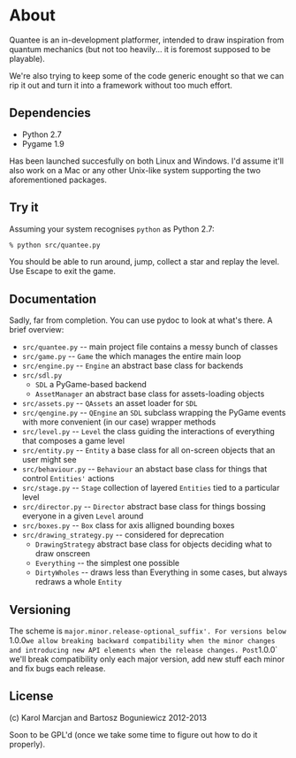 # About

Quantee is an in-development platformer, intended to draw inspiration
from quantum mechanics (but not too heavily... it is foremost supposed
to be playable).

We're also trying to keep some of the code generic enought so that we
can rip it out and turn it into a framework without too much effort.

## Dependencies

* Python 2.7
* Pygame 1.9

Has been launched succesfully on both Linux and Windows. I'd assume
it'll also work on a Mac or any other Unix-like system supporting the
two aforementioned packages.

## Try it

Assuming your system recognises `python` as Python 2.7:

```bash
% python src/quantee.py
```

You should be able to run around, jump, collect a star and replay the
level. Use Escape to exit the game.

## Documentation

Sadly, far from completion. You can use pydoc to look at what's there. A
brief overview:

* `src/quantee.py` -- main project file contains a messy bunch of
  classes
* `src/game.py` -- `Game` the which manages the entire
  main loop
* `src/engine.py` -- `Engine` an abstract base class for backends
* `src/sdl.py`
  * `SDL` a PyGame-based backend
  * `AssetManager` an abstract base class for assets-loading objects
* `src/assets.py` -- `QAssets` an asset loader for `SDL`
* `src/qengine.py` -- `QEngine` an `SDL` subclass wrapping the PyGame
  events with more convenient (in our case) wrapper methods
* `src/level.py` -- `Level` the class guiding the interactions of
  everything that composes a game level
* `src/entity.py` -- `Entity` a base class for all on-screen objects
  that an user might see
* `src/behaviour.py` -- `Behaviour` an abstact base class for things
  that control `Entities'` actions
* `src/stage.py` -- `Stage` collection of layered `Entities` tied to a
  particular level
* `src/director.py` -- `Director` abstract base class for things bossing
  everyone in a given `Level` around
* `src/boxes.py` -- `Box` class for axis alligned bounding boxes
* `src/drawing_strategy.py` -- considered for deprecation
  * `DrawingStrategy` abstract base class for objects deciding what to
    draw onscreen
  * `Everything` -- the simplest one possible
  * `DirtyWholes` -- draws less than Everything in some cases, but
    always redraws a whole `Entity`

## Versioning

The scheme is `major.minor.release-optional_suffix'. For versions below
`1.0.0` we allow breaking backward compatibility when the minor changes
and introducing new API elements when the release changes. Post `1.0.0`
we'll break compatibility only each major version, add new stuff each
minor and fix bugs each release.

## License

(c) Karol Marcjan and Bartosz Boguniewicz 2012-2013

Soon to be GPL'd (once we take some time to figure out how to do it
properly).
